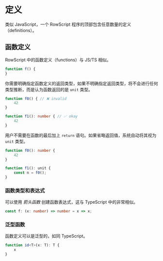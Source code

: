 # 定义

类似 JavaScript，一个 RowScript 程序的顶部包含任意数量的定义（definitions）。

## 函数定义

RowScript 中的函数定义（functions）与 JS/TS 相似。

```ts
function f() {
}
```

你需要明确指定函数定义的返回类型，如果不明确指定返回类型，将不会进行任何类型推断，而是认为函数返回的是 `unit` 类型。

```ts
function f0() { // ❌ invalid
    42
}

function f1(): number { // ✅ okay
    42
}
```

用户不需要在函数的最后加上 `return` 语句。如果省略返回值，系统自动将其视为 `unit` 类型。

```ts
function f0(): number {
    42
}

function f1(): unit {
    const n = f0();
}
```

### 函数类型和表达式

可以使用 *箭头函数* 创建函数表达式，这与 TypeScript 中的非常相似。

```ts
const f: (x: number) => number = x => x;
```

### 泛型函数

函数定义可以是泛型的，如同 TypeScript。

```ts
function id<T>(x: T): T {
    x
}
```
